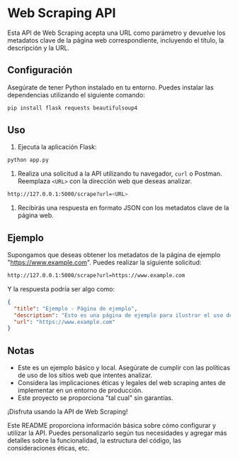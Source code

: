 # Web Scraping API

Esta API de Web Scraping acepta una URL como parámetro y devuelve los metadatos clave de la página web correspondiente, incluyendo el título, la descripción y la URL.

## Configuración

Asegúrate de tener Python instalado en tu entorno. Puedes instalar las dependencias utilizando el siguiente comando:

```bash
pip install flask requests beautifulsoup4
```

## Uso

1. Ejecuta la aplicación Flask:

```bash
python app.py
```

1. Realiza una solicitud a la API utilizando tu navegador, `curl` o Postman. Reemplaza `<URL>` con la dirección web que deseas analizar.

```bash
http://127.0.0.1:5000/scrape?url=<URL>
```

1. Recibirás una respuesta en formato JSON con los metadatos clave de la página web.

## Ejemplo

Supongamos que deseas obtener los metadatos de la página de ejemplo "<https://www.example.com>". Puedes realizar la siguiente solicitud:

```bash
http://127.0.0.1:5000/scrape?url=https://www.example.com
```

Y la respuesta podría ser algo como:

```json
{
  "title": "Ejemplo - Página de ejemplo",
  "description": "Esto es una página de ejemplo para ilustrar el uso de la API de Web Scraping.",
  "url": "https://www.example.com"
}
```

## Notas

- Este es un ejemplo básico y local. Asegúrate de cumplir con las políticas de uso de los sitios web que intentes analizar.
- Considera las implicaciones éticas y legales del web scraping antes de implementar en un entorno de producción.
- Este proyecto se proporciona "tal cual" sin garantías.

¡Disfruta usando la API de Web Scraping!

Este README proporciona información básica sobre cómo configurar y utilizar la API. Puedes personalizarlo según tus necesidades y agregar más detalles sobre la funcionalidad, la estructura del código, las consideraciones éticas, etc.
